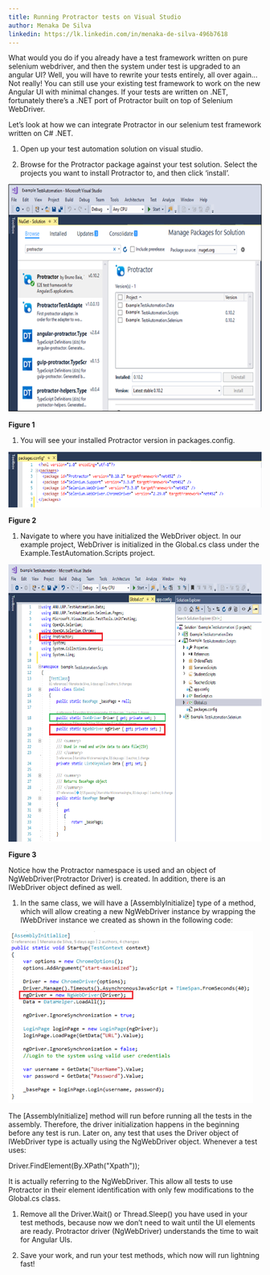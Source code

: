 ```yaml
---
title: Running Protractor tests on Visual Studio
author: Menaka De Silva
linkedin: https://lk.linkedin.com/in/menaka-de-silva-496b7618
---
```


What would you do if you already have a test framework written on pure
selenium webdriver, and then the system under test is upgraded to an
angular UI? Well, you will have to rewrite your tests entirely, all over
again... Not really! You can still use your existing test framework to
work on the new Angular UI with minimal changes. If your tests are
written on .NET, fortunately there’s a .NET port of Protractor built on
top of Selenium WebDriver.

Let’s look at how we can integrate Protractor in our selenium test
framework written on C\# .NET.

1.  Open up your test automation solution on visual studio.

2.  Browse for the Protractor package against your test solution. Select
    the projects you want to install Protractor to, and then
    click ‘install’.

<img src="/img/ProtractorVS1.png" width="665" height="452" />

**Figure 1**

1.  You will see your installed Protractor version in packages.config.

<img src="/img/ProtractorVS2.png" width="640" height="111" />

**Figure 2**

1.  Navigate to where you have initialized the WebDriver object. In our
    example project, WebDriver is initialized in the Global.cs class
    under the Example.TestAutomation.Scripts project.

<img src="/img/ProtractorVS3.png" width="701" height="551" />

**Figure 3**

Notice how the Protractor namespace is used and an object of
NgWebDriver(Protractor Driver) is created. In addition, there is an
IWebDriver object defined as well.

1.  In the same class, we will have a \[AssemblyInitialize\] type of a
    method, which will allow creating a new NgWebDriver instance by
    wrapping the IWebDriver instance we created as shown in the
    following code:

<img src="/img/ProtractorVS4.png" width="487" height="341" />

The \[AssemblyInitialize\] method will run before running all the tests
in the assembly. Therefore, the driver initialization happens in the
beginning before any test is run. Later on, any test that uses the
Driver object of IWebDriver type is actually using the NgWebDriver
object. Whenever a test uses:

Driver.FindElement(By.XPath("Xpath"));

It is actually referring to the NgWebDriver. This allow all tests to use
Protractor in their element identification with only few modifications
to the Global.cs class.

1.  Remove all the Driver.Wait() or Thread.Sleep() you have used in your
    test methods, because now we don’t need to wait until the UI
    elements are ready. Protractor driver (NgWebDriver) understands the
    time to wait for Angular UIs.

2.  Save your work, and run your test methods, which now will run
    lightning fast!


